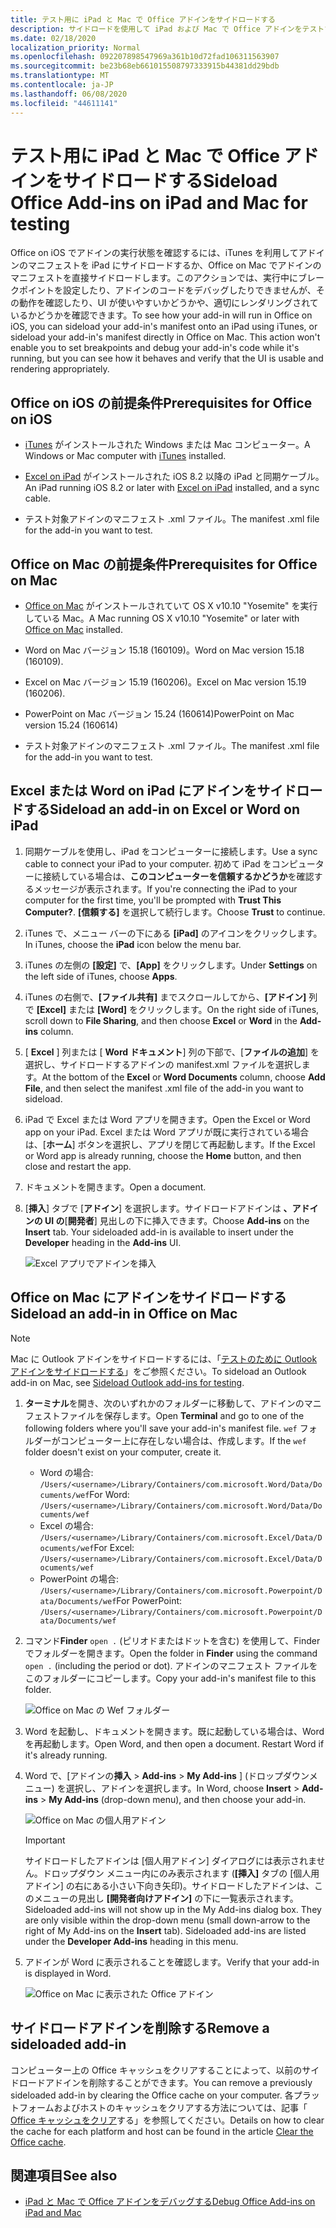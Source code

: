```yaml
---
title: テスト用に iPad と Mac で Office アドインをサイドロードする
description: サイドロードを使用して iPad および Mac で Office アドインをテストする
ms.date: 02/18/2020
localization_priority: Normal
ms.openlocfilehash: 092207898547969a361b10d72fad106311563907
ms.sourcegitcommit: be23b68eb661015508797333915b44381dd29bdb
ms.translationtype: MT
ms.contentlocale: ja-JP
ms.lasthandoff: 06/08/2020
ms.locfileid: "44611141"
---
```

# <a name="sideload-office-add-ins-on-ipad-and-mac-for-testing"></a><span data-ttu-id="74bc5-103">テスト用に iPad と Mac で Office アドインをサイドロードする</span><span class="sxs-lookup"><span data-stu-id="74bc5-103">Sideload Office Add-ins on iPad and Mac for testing</span></span>

<span data-ttu-id="74bc5-p101">Office on iOS でアドインの実行状態を確認するには、iTunes を利用してアドインのマニフェストを iPad にサイドロードするか、Office on Mac でアドインのマニフェストを直接サイドロードします。このアクションでは、実行中にブレークポイントを設定したり、アドインのコードをデバッグしたりできませんが、その動作を確認したり、UI が使いやすいかどうかや、適切にレンダリングされているかどうかを確認できます。</span><span class="sxs-lookup"><span data-stu-id="74bc5-p101">To see how your add-in will run in Office on iOS, you can sideload your add-in's manifest onto an iPad using iTunes, or sideload your add-in's manifest directly in Office on Mac. This action won't enable you to set breakpoints and debug your add-in's code while it's running, but you can see how it behaves and verify that the UI is usable and rendering appropriately.</span></span>

## <a name="prerequisites-for-office-on-ios"></a><span data-ttu-id="74bc5-106">Office on iOS の前提条件</span><span class="sxs-lookup"><span data-stu-id="74bc5-106">Prerequisites for Office on iOS</span></span>

- <span data-ttu-id="74bc5-107">[iTunes](https://www.apple.com/itunes/download/) がインストールされた Windows または Mac コンピューター。</span><span class="sxs-lookup"><span data-stu-id="74bc5-107">A Windows or Mac computer with [iTunes](https://www.apple.com/itunes/download/) installed.</span></span>

- <span data-ttu-id="74bc5-108">[Excel on iPad](https://itunes.apple.com/us/app/microsoft-excel/id586683407?mt=8) がインストールされた iOS 8.2 以降の iPad と同期ケーブル。</span><span class="sxs-lookup"><span data-stu-id="74bc5-108">An iPad running iOS 8.2 or later with [Excel on iPad](https://itunes.apple.com/us/app/microsoft-excel/id586683407?mt=8) installed, and a sync cable.</span></span>

- <span data-ttu-id="74bc5-109">テスト対象アドインのマニフェスト .xml ファイル。</span><span class="sxs-lookup"><span data-stu-id="74bc5-109">The manifest .xml file for the add-in you want to test.</span></span>

## <a name="prerequisites-for-office-on-mac"></a><span data-ttu-id="74bc5-110">Office on Mac の前提条件</span><span class="sxs-lookup"><span data-stu-id="74bc5-110">Prerequisites for Office on Mac</span></span>

- <span data-ttu-id="74bc5-111">[Office on Mac](https://products.office.com/buy/compare-microsoft-office-products?tab=omac) がインストールされていて OS X v10.10 "Yosemite" を実行している Mac。</span><span class="sxs-lookup"><span data-stu-id="74bc5-111">A Mac running OS X v10.10 "Yosemite" or later with [Office on Mac](https://products.office.com/buy/compare-microsoft-office-products?tab=omac) installed.</span></span>

- <span data-ttu-id="74bc5-112">Word on Mac バージョン 15.18 (160109)。</span><span class="sxs-lookup"><span data-stu-id="74bc5-112">Word on Mac version 15.18 (160109).</span></span>

- <span data-ttu-id="74bc5-113">Excel on Mac バージョン 15.19 (160206)。</span><span class="sxs-lookup"><span data-stu-id="74bc5-113">Excel on Mac version 15.19 (160206).</span></span>

- <span data-ttu-id="74bc5-114">PowerPoint on Mac バージョン 15.24 (160614)</span><span class="sxs-lookup"><span data-stu-id="74bc5-114">PowerPoint on Mac version 15.24 (160614)</span></span>

- <span data-ttu-id="74bc5-115">テスト対象アドインのマニフェスト .xml ファイル。</span><span class="sxs-lookup"><span data-stu-id="74bc5-115">The manifest .xml file for the add-in you want to test.</span></span>

## <a name="sideload-an-add-in-on-excel-or-word-on-ipad"></a><span data-ttu-id="74bc5-116">Excel または Word on iPad にアドインをサイドロードする</span><span class="sxs-lookup"><span data-stu-id="74bc5-116">Sideload an add-in on Excel or Word on iPad</span></span>

1. <span data-ttu-id="74bc5-117">同期ケーブルを使用し、iPad をコンピューターに接続します。</span><span class="sxs-lookup"><span data-stu-id="74bc5-117">Use a sync cable to connect your iPad to your computer.</span></span> <span data-ttu-id="74bc5-118">初めて iPad をコンピューターに接続している場合は、**このコンピューターを信頼するかどうか**を確認するメッセージが表示されます。</span><span class="sxs-lookup"><span data-stu-id="74bc5-118">If you're connecting the iPad to your computer for the first time, you'll be prompted with **Trust This Computer?**.</span></span> <span data-ttu-id="74bc5-119">**[信頼する]** を選択して続行します。</span><span class="sxs-lookup"><span data-stu-id="74bc5-119">Choose **Trust** to continue.</span></span>

2. <span data-ttu-id="74bc5-120">iTunes で、メニュー バーの下にある **[iPad]** のアイコンをクリックします。</span><span class="sxs-lookup"><span data-stu-id="74bc5-120">In iTunes, choose the **iPad** icon below the menu bar.</span></span>

3. <span data-ttu-id="74bc5-121">iTunes の左側の **[設定]** で、**[App]** をクリックします。</span><span class="sxs-lookup"><span data-stu-id="74bc5-121">Under **Settings** on the left side of iTunes, choose **Apps**.</span></span>

4. <span data-ttu-id="74bc5-122">iTunes の右側で、**[ファイル共有]** までスクロールしてから、**[アドイン]** 列で **[Excel]** または **[Word]** をクリックします。</span><span class="sxs-lookup"><span data-stu-id="74bc5-122">On the right side of iTunes, scroll down to **File Sharing**, and then choose **Excel** or **Word** in the **Add-ins** column.</span></span>

5. <span data-ttu-id="74bc5-123">[ **Excel** ] 列または [ **Word ドキュメント**] 列の下部で、[**ファイルの追加**] を選択し、サイドロードするアドインの manifest.xml ファイルを選択します。</span><span class="sxs-lookup"><span data-stu-id="74bc5-123">At the bottom of the **Excel** or **Word Documents** column, choose **Add File**, and then select the manifest .xml file of the add-in you want to sideload.</span></span>

6. <span data-ttu-id="74bc5-124">iPad で Excel または Word アプリを開きます。</span><span class="sxs-lookup"><span data-stu-id="74bc5-124">Open the Excel or Word app on your iPad.</span></span> <span data-ttu-id="74bc5-125">Excel または Word アプリが既に実行されている場合は、[**ホーム**] ボタンを選択し、アプリを閉じて再起動します。</span><span class="sxs-lookup"><span data-stu-id="74bc5-125">If the Excel or Word app is already running, choose the **Home** button, and then close and restart the app.</span></span>

7. <span data-ttu-id="74bc5-126">ドキュメントを開きます。</span><span class="sxs-lookup"><span data-stu-id="74bc5-126">Open a document.</span></span>

8. <span data-ttu-id="74bc5-127">[**挿入**] タブで [**アドイン**] を選択します。サイドロードアドインは **、アドインの UI の**[**開発者**] 見出しの下に挿入できます。</span><span class="sxs-lookup"><span data-stu-id="74bc5-127">Choose **Add-ins** on the **Insert** tab. Your sideloaded add-in is available to insert under the **Developer** heading in the **Add-ins** UI.</span></span>

    ![Excel アプリでアドインを挿入](../images/excel-insert-add-in.png)

## <a name="sideload-an-add-in-in-office-on-mac"></a><span data-ttu-id="74bc5-129">Office on Mac にアドインをサイドロードする</span><span class="sxs-lookup"><span data-stu-id="74bc5-129">Sideload an add-in in Office on Mac</span></span>

> [!NOTE]
> <span data-ttu-id="74bc5-130">Mac に Outlook アドインをサイドロードするには、「[テストのために Outlook アドインをサイドロードする](../outlook/sideload-outlook-add-ins-for-testing.md)」をご参照ください。</span><span class="sxs-lookup"><span data-stu-id="74bc5-130">To sideload an Outlook add-in on Mac, see [Sideload Outlook add-ins for testing](../outlook/sideload-outlook-add-ins-for-testing.md).</span></span>

1. <span data-ttu-id="74bc5-131">**ターミナル**を開き、次のいずれかのフォルダーに移動して、アドインのマニフェストファイルを保存します。</span><span class="sxs-lookup"><span data-stu-id="74bc5-131">Open **Terminal** and go to one of the following folders where you'll save your add-in's manifest file.</span></span> <span data-ttu-id="74bc5-132">`wef` フォルダーがコンピューター上に存在しない場合は、作成します。</span><span class="sxs-lookup"><span data-stu-id="74bc5-132">If the `wef` folder doesn't exist on your computer, create it.</span></span>

    - <span data-ttu-id="74bc5-133">Word の場合: `/Users/<username>/Library/Containers/com.microsoft.Word/Data/Documents/wef`</span><span class="sxs-lookup"><span data-stu-id="74bc5-133">For Word:  `/Users/<username>/Library/Containers/com.microsoft.Word/Data/Documents/wef`</span></span>    
    - <span data-ttu-id="74bc5-134">Excel の場合: `/Users/<username>/Library/Containers/com.microsoft.Excel/Data/Documents/wef`</span><span class="sxs-lookup"><span data-stu-id="74bc5-134">For Excel:  `/Users/<username>/Library/Containers/com.microsoft.Excel/Data/Documents/wef`</span></span>
    - <span data-ttu-id="74bc5-135">PowerPoint の場合: `/Users/<username>/Library/Containers/com.microsoft.Powerpoint/Data/Documents/wef`</span><span class="sxs-lookup"><span data-stu-id="74bc5-135">For PowerPoint: `/Users/<username>/Library/Containers/com.microsoft.Powerpoint/Data/Documents/wef`</span></span>

2. <span data-ttu-id="74bc5-136">コマンド**Finder** `open .` (ピリオドまたはドットを含む) を使用して、Finder でフォルダーを開きます。</span><span class="sxs-lookup"><span data-stu-id="74bc5-136">Open the folder in **Finder** using the command `open .` (including the period or dot).</span></span> <span data-ttu-id="74bc5-137">アドインのマニフェスト ファイルをこのフォルダーにコピーします。</span><span class="sxs-lookup"><span data-stu-id="74bc5-137">Copy your add-in's manifest file to this folder.</span></span>

    ![Office on Mac の Wef フォルダー](../images/all-my-files.png)

3. <span data-ttu-id="74bc5-p106">Word を起動し、ドキュメントを開きます。既に起動している場合は、Word を再起動します。</span><span class="sxs-lookup"><span data-stu-id="74bc5-p106">Open Word, and then open a document. Restart Word if it's already running.</span></span>

4. <span data-ttu-id="74bc5-141">Word で、[アドインの**挿入**  >  **Add-ins**  >  **My Add-ins** ] (ドロップダウンメニュー) を選択し、アドインを選択します。</span><span class="sxs-lookup"><span data-stu-id="74bc5-141">In Word, choose **Insert** > **Add-ins** > **My Add-ins** (drop-down menu), and then choose your add-in.</span></span>

    ![Office on Mac の個人用アドイン](../images/my-add-ins-wikipedia.png)

    > [!IMPORTANT]
    > <span data-ttu-id="74bc5-p107">サイドロードしたアドインは [個人用アドイン] ダイアログには表示されません。ドロップダウン メニュー内にのみ表示されます (**[挿入]** タブの [個人用アドイン] の右にある小さい下向き矢印)。サイドロードしたアドインは、このメニューの見出し **[開発者向けアドイン]** の下に一覧表示されます。</span><span class="sxs-lookup"><span data-stu-id="74bc5-p107">Sideloaded add-ins will not show up in the My Add-ins dialog box. They are only visible within the drop-down menu (small down-arrow to the right of My Add-ins on the **Insert** tab). Sideloaded add-ins are listed under the **Developer Add-ins** heading in this menu.</span></span>

5. <span data-ttu-id="74bc5-146">アドインが Word に表示されることを確認します。</span><span class="sxs-lookup"><span data-stu-id="74bc5-146">Verify that your add-in is displayed in Word.</span></span>

    ![Office on Mac に表示された Office アドイン](../images/lorem-ipsum-wikipedia.png)

## <a name="remove-a-sideloaded-add-in"></a><span data-ttu-id="74bc5-148">サイドロードアドインを削除する</span><span class="sxs-lookup"><span data-stu-id="74bc5-148">Remove a sideloaded add-in</span></span>

<span data-ttu-id="74bc5-149">コンピューター上の Office キャッシュをクリアすることによって、以前のサイドロードアドインを削除することができます。</span><span class="sxs-lookup"><span data-stu-id="74bc5-149">You can remove a previously sideloaded add-in by clearing the Office cache on your computer.</span></span> <span data-ttu-id="74bc5-150">各プラットフォームおよびホストのキャッシュをクリアする方法については、記事「 [Office キャッシュをクリア](clear-cache.md)する」を参照してください。</span><span class="sxs-lookup"><span data-stu-id="74bc5-150">Details on how to clear the cache for each platform and host can be found in the article [Clear the Office cache](clear-cache.md).</span></span>

## <a name="see-also"></a><span data-ttu-id="74bc5-151">関連項目</span><span class="sxs-lookup"><span data-stu-id="74bc5-151">See also</span></span>

- [<span data-ttu-id="74bc5-152">iPad と Mac で Office アドインをデバッグする</span><span class="sxs-lookup"><span data-stu-id="74bc5-152">Debug Office Add-ins on iPad and Mac</span></span>](debug-office-add-ins-on-ipad-and-mac.md)
